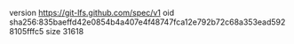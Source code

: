 version https://git-lfs.github.com/spec/v1
oid sha256:835baeffd42e0854b4a407e4f48747fca12e792b72c68a353ead5928105fffc5
size 31618
